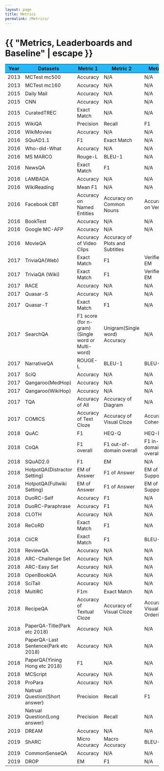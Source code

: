 ```yaml
---
layout: page
title: Metrics
permalink: /Metrics/
---
```

 


<h1 class="page-title">{{ "Metrics, Leaderboards and Baseline" | escape }}</h1>
 
 <div class="section"   align="center" >
     <div class="row"  >
	  <div class="col s12">
          <table align="center"  class="striped">
               <thead>
     <tr bgcolor="#29b6f6">  
        <th>Year</th>
        <th>Datasets</th>
        <th>Metric 1</th>
        <th>Metric 2</th>
        <th>Metric 3</th>
        <th>Metric 4</th>
        <th>Leaderboard</th>
        <th>Baseline</th>
    </tr>
     </thead>
  <tbody>	
	<tr>
        <td>2013</td>
        <td>MCTest  mc500</td>
        <td>Accuracy</td>
        <td>N/A</td>
        <td>N/A</td>
        <td>N/A</td>
        <td><button onclick="window.open('https://mattr1.github.io/mctest/results.html');">Leaderboard</button></td>
        <td><button onclick="window.open('https://mattr1.github.io/mctest/results.html');">Baseline</button></td>
    </tr>
    <tr>
        <td>2013</td>
        <td>MCTest  mc160</td>
        <td>Accuracy</td>
        <td>N/A</td>
        <td>N/A</td>
        <td>N/A</td>
        <td><button onclick="window.open('https://mattr1.github.io/mctest/results.html');">Leaderboard</button></td>
        <td><button onclick="window.open('https://mattr1.github.io/mctest/results.html');">Baseline</button></td>
    </tr>
    <tr>
        <td>2015</td>
        <td>Daily Mail</td>
        <td>Accuracy</td>
        <td>N/A</td>
        <td>N/A</td>
        <td>N/A</td>
        <td>N/A</td>
        <td><button onclick="window.open('https://github.com/danqi/rc-cnn-dailymail');">Baseline</button></td>
    </tr>
    <tr>
        <td>2015</td>
        <td>CNN</td>
        <td>Accuracy</td>
        <td>N/A</td>
        <td>N/A</td>
        <td>N/A</td>
        <td>N/A</td>
        <td><button onclick="window.open('https://github.com/danqi/rc-cnn-dailymail');">Baseline</button></td>
    </tr>
    <tr>
        <td>2015</td>
        <td>CuratedTREC</td>
        <td>Exact Match</td>
        <td>N/A</td>
        <td>N/A</td>
        <td>N/A</td>
        <td><button onclick="window.open('https://trec.nist.gov/results.html');">Leaderboard</button></td>
        <td><button onclick="window.open('https://github.com/facebookresearch/DrQA');">Baseline</button></td>
    </tr>
    <tr>
        <td>2015</td>
        <td>WikiQA</td>
        <td>Precision</td>
        <td>Recall</td>
        <td>F1</td>
        <td>N/A</td>
        <td>N/A</td>
        <td>N/A</td>
    </tr>
    <tr>
        <td>2016</td>
        <td>WikiMovies</td>
        <td>Accuracy</td>
        <td>N/A</td>
        <td>N/A</td>
        <td>N/A</td>
        <td>N/A</td>
        <td><button onclick="window.open('https://github.com/facebook/bAbI-tasks');">Baseline</button></td>
    </tr>
    <tr>
        <td>2016</td>
        <td>SQuAD1.1</td>
        <td>F1</td>
        <td>Exact Match</td>
        <td>N/A</td>
        <td>N/A</td>
        <td><button onclick="window.open('https://rajpurkar.github.io/SQuAD-explorer/');">Leaderboard</button></td>
        <td><button onclick="window.open('https://rajpurkar.github.io/SQuAD-explorer/');">Baseline</button></td>
    </tr>
    <tr>
        <td>2016</td>
        <td>Who-did-What</td>
        <td>Accuracy</td>
        <td>N/A</td>
        <td>N/A</td>
        <td>N/A</td>
        <td><button onclick="window.open('https://tticnlp.github.io/who_did_what/leaderBoard.html');">Leaderboard</button></td>
        <td><button onclick="window.open('https://tticnlp.github.io/who_did_what/leaderBoard.html');">Baseline</button></td>
    </tr>
    <tr>
        <td>2016</td>
        <td>MS MARCO</td>
        <td>Rouge-L</td>
        <td>BLEU-1</td>
        <td>N/A</td>
        <td>N/A</td>
        <td><button onclick="window.open('http://www.msmarco.org/leaders.aspx');">Leaderboard</button></td>
        <td><button onclick="window.open('https://github.com/microsoft/MSMARCO-Question-Answering');">Baseline</button></td>
    </tr>
    <tr>
        <td>2016</td>
        <td>NewsQA</td>
        <td>Exact Match</td>
        <td>F1</td>
        <td>N/A</td>
        <td>N/A</td>
        <td>N/A</td>
        <td>N/A</td>
    </tr>
    <tr>
        <td>2016</td>
        <td>LAMBADA</td>
        <td>Accuracy</td>
        <td>N/A</td>
        <td>N/A</td>
        <td>N/A</td>
        <td>N/A</td>
        <td><button onclick="window.open('https://github.com/brain-research/wip-lambada-lm');">Baseline</button></td>
    </tr>
    <tr>
        <td>2016</td>
        <td>WikiReading</td>
        <td>Mean F1</td>
        <td>N/A</td>
        <td>N/A</td>
        <td>N/A</td>
        <td>N/A</td>
        <td><button onclick="window.open('https://github.com/google-research-datasets/wiki-reading');">Baseline</button></td>
    </tr>
    <tr>
        <td>2016</td>
        <td>Facebook CBT</td>
        <td>Accuracy on Named Entities</td>
        <td>Accuracy on Common Nouns</td> 
        <td>Accuracy on Verbs</td>
        <td>Accuracy on Prepositions</td> 
        <td>N/A</td>
        <td><button onclick="window.open('https://github.com/facebook/bAbI-tasks');">Baseline</button></td>
    </tr>
    <tr>
        <td>2016</td>
        <td>BookTest</td>
        <td>Accuracy</td>
        <td>N/A</td>
        <td>N/A</td>
        <td>N/A</td>
        <td>N/A</td>
        <td>N/A</td>
    </tr>
    <tr>
        <td>2016</td>
        <td>Google MC-AFP</td>
        <td>Accuracy</td>
        <td>N/A</td>
        <td>N/A</td>
        <td>N/A</td>
        <td>N/A</td>
        <td>N/A</td>
    </tr>
    <tr>
        <td>2016</td>
        <td>MovieQA</td>
        <td>Accuracy of Video Clips</td>
        <td>Accuracy of Plots and Subtitles</td>
        <td></td>
        <td>N/A</td>
        <td><button onclick="window.open('http://movieqa.cs.toronto.edu/leaderboard/');">Leaderboard</button></td>
        <td><button onclick="window.open('https://github.com/makarandtapaswi/MovieQA_CVPR2016/');">Baseline</button></td>
    </tr>
    <tr>
        <td>2017</td>
        <td>TriviaQA(Web)</td>
        <td>Exact Match</td>
        <td>F1</td>
        <td>Verified-EM</td>
        <td>Verified-F1</td>
        <td><button onclick="window.open('https://competitions.codalab.org/competitions/17208');">Leaderboard</button></td>
        <td><button onclick="window.open('https://github.com/mandarjoshi90/triviaqa');">Baseline</button></td>
    </tr>
    <tr>
        <td>2017</td>
        <td>TriviaQA (Wiki)</td>
        <td>Exact Match</td>
        <td>F1</td>
        <td>Verified-EM</td>
        <td>Verified-F1</td>
        <td><button onclick="window.open('https://competitions.codalab.org/competitions/17208');">Leaderboard</button></td>
        <td><button onclick="window.open('https://github.com/mandarjoshi90/triviaqa');">Baseline</button></td>
    </tr>
    <tr>
        <td>2017</td>
        <td>RACE</td>
        <td>Accuracy</td>
        <td>N/A</td>
        <td>N/A</td>
        <td>N/A</td>
        <td><button onclick="window.open('http://www.qizhexie.com/data/RACE_leaderboard');">Leaderboard</button></td>
        <td><button onclick="window.open('https://github.com/qizhex/RACE_AR_baselines');">Baseline</button></td>
    </tr>
    <tr>
        <td>2017</td>
        <td>Quasar-S</td>
        <td>Accuracy</td>
        <td>N/A</td>
        <td>N/A</td>
        <td>N/A</td>
        <td>N/A</td>
        <td><button onclick="window.open('https://github.com/bdhingra/ga-reader');">Baseline</button></td>
    </tr>
    <tr>
        <td>2017</td>
        <td>Quasar-T</td>
        <td>Exact Match</td>
        <td>F1</td>
        <td>N/A</td>
        <td>N/A</td>
        <td>N/A</td>
        <td><button onclick="window.open('https://github.com/bdhingra/ga-reader');">Baseline</button></td>
    </tr>
    <tr>
        <td>2017</td>
        <td>SearchQA</td>
        <td>F1 score (for n-gram)(Single word or Multi-word)</td>
        <td>Unigram(Single word) Accuracy</td>
        <td>N/A</td>
        <td>N/A</td>
        <td>N/A</td>
        <td>N/A</td>
    </tr>
    <tr>
        <td>2017</td>
        <td>NarrativeQA</td>
        <td>ROUGE-L</td>
        <td>BLEU-1</td>
        <td>BLEU-4</td>
        <td>Meteor</td>
        <td>N/A</td>
        <td><button onclick="window.open('https://github.com/deepmind/narrativeqa');">Baseline</button></td>
    </tr>
    <tr>
        <td>2017</td>
        <td>SciQ</td>
        <td>Accuracy</td>
        <td>N/A</td>
        <td>N/A</td>
        <td>N/A</td>
        <td>N/A</td>
        <td>N/A</td>
    </tr>
    <tr>
        <td>2017</td>
        <td>Qangaroo(MedHop)</td>
        <td>Accuracy</td>
        <td>N/A</td>
        <td>N/A</td>
        <td>N/A</td>
        <td><button onclick="window.open('http://qangaroo.cs.ucl.ac.uk/leaderboard.html');">Leaderboard</button></td>
        <td>N/A</td>
    </tr>
    <tr>
        <td>2017</td>
        <td>Qangaroo(WikiHop)</td>
        <td>Accuracy</td>
        <td>N/A</td>
        <td>N/A</td>
        <td>N/A</td>
        <td><button onclick="window.open('http://qangaroo.cs.ucl.ac.uk/leaderboard.html');">Leaderboard</button></td>
        <td>N/A</td>
    </tr>
    <tr>
        <td>2017</td>
        <td>TQA</td>
        <td>Accuracy of All</td>
        <td>Accuracy of Diagram</td>
        <td>N/A</td>
        <td>N/A</td>
        <td><button onclick="window.open('http://vuchallenge.org/tqa.html');">Leaderboard</button></td>
        <td>N/A</td>
    </tr>
    <tr>
        <td>2017</td>
        <td>COMICS</td>
        <td>Accuracy of Text Cloze</td>
        <td>Accuracy of Visual Cloze</td>
        <td>Accuracy of Coherence</td>
        <td>N/A</td>
        <td>N/A</td>
        <td><button onclick="window.open('https://github.com/miyyer/comics');">Baseline</button></td>
    </tr>			
   <tr>
        <td>2018</td>
        <td>QuAC</td>
        <td>F1</td>
        <td>HEQ-Q</td>
        <td>HEQ-D</td>
        <td>N/A</td>
        <td><button onclick="window.open('http://quac.ai/');">Leaderboard</button></td>
        <td><button onclick="window.open('https://github.com/allenai/allennlp');">Baseline</button></td>
    </tr>
    <tr>
        <td>2018</td>
        <td>CoQA</td>
        <td>F1 overall</td>
        <td>F1 out-of-domain overall</td>
        <td>F1 in-domain overall</td>
        <td>N/A</td>
        <td><button onclick="window.open('https://stanfordnlp.github.io/coqa/');">Leaderboard</button></td>
        <td><button onclick="window.open('https://github.com/stanfordnlp/coqa-baselines');">Baseline</button></td>
    </tr>
    <tr>
        <td>2018</td>
        <td>SQuAD2.0</td>
        <td>F1</td>
        <td>EM</td>
        <td>N/A</td>
        <td>N/A</td>
        <td><button onclick="window.open('https://rajpurkar.github.io/SQuAD-explorer/');">Leaderboard</button></td>
        <td><button onclick="window.open('https://rajpurkar.github.io/SQuAD-explorer/');">Baseline</button></td>
    </tr>
    <tr>
        <td>2018</td>
        <td>HotpotQA(Distractor Setting)</td>
        <td>EM of Answer</td>
        <td>F1 of Answer</td>
        <td>EM of  Supportings</td>
        <td>F1 of  Supportings</td>
        <td><button onclick="window.open('https://hotpotqa.github.io/');">Leaderboard</button></td>
        <td><button onclick="window.open('https://github.com/hotpotqa/hotpot');">Baseline</button></td>
    </tr>
    <tr>
        <td>2018</td>
        <td>HotpotQA(Fullwiki Setting)</td>
        <td>EM of Answer</td>
        <td>F1 of Answer</td>
        <td>EM of  Supportings</td>
        <td>F1 of  Supportings</td>
        <td><button onclick="window.open('https://hotpotqa.github.io/');">Leaderboard</button></td>
        <td><button onclick="window.open('https://github.com/hotpotqa/hotpot');">Baseline</button></td>
    </tr>
    <tr>
        <td>2018</td>
        <td>DuoRC-Self</td>
        <td>Accuracy</td>
        <td>F1</td>
        <td>N/A</td>
        <td>N/A</td>
        <td><button onclick="window.open('https://duorc.github.io');">Leaderboard</button></td>
        <td><button onclick="window.open('https://duorc.github.io');">Baseline</button></td>
    </tr>
    <tr>
        <td>2018</td>
        <td>DuoRC-Paraphrase</td>
        <td>Accuracy</td>
        <td>F1</td>
        <td>N/A</td>
        <td>N/A</td>
        <td><button onclick="window.open('https://duorc.github.io');">Leaderboard</button></td>
        <td><button onclick="window.open('https://duorc.github.io');">Baseline</button></td>
    </tr>
    <tr>
        <td>2018</td>
        <td>CLOTH</td>
        <td>Accuracy</td>
        <td>N/A</td>
        <td>N/A</td>
        <td>N/A</td>
        <td><button onclick="window.open('http://www.qizhexie.com/data/CLOTH_leaderboard');">Leaderboard</button></td>
        <td><button onclick="window.open('https://github.com/qizhex/Large-scale-Cloze-Test-Dataset-Created-by-Teachers');">Baseline</button></td>
    </tr>
    <tr>
        <td>2018</td>
        <td>ReCoRD</td>
        <td>Exact Match</td>
        <td>F1</td>
        <td>N/A</td>
        <td>N/A</td>
        <td><button onclick="window.open('https://sheng-z.github.io/ReCoRD-explorer/');">Leaderboard</button></td>
        <td>N/A</td>
    </tr>
    <tr>
        <td>2018</td>
        <td>CliCR</td>
        <td>Exact Match</td>
        <td>F1</td>
        <td>BLEU-2</td>
        <td>BLEU-4</td>
        <td>N/A</td>
        <td><button onclick="window.open('https://github.com/clips/clicr');">Baseline</button></td>
    </tr>					
    <tr>
        <td>2018</td>
        <td>ReviewQA</td>
        <td>Accuracy</td>
        <td>N/A</td>
        <td>N/A</td>
        <td>N/A</td>
        <td>N/A</td>
        <td>N/A</td>
    </tr>
    <tr>
        <td>2018</td>
        <td>ARC-Challenge Set</td>
        <td>Accuracy</td>
        <td>N/A</td>
        <td>N/A</td>
        <td>N/A</td>
        <td><button onclick="window.open('https://leaderboard.allenai.org/arc');">Leaderboard</button></td>
        <td><button onclick="window.open('http://data.allenai.org/arc/arc-baselines/');">Baseline</button></td>
    </tr>
    <tr>
        <td>2018</td>
        <td>ARC-Easy Set</td>
        <td>Accuracy</td>
        <td>N/A</td>
        <td>N/A</td>
        <td>N/A</td>
        <td><button onclick="window.open('https://leaderboard.allenai.org/arc');">Leaderboard</button></td>
        <td><button onclick="window.open('http://data.allenai.org/arc/arc-baselines/');">Baseline</button></td>
    </tr> 
    <tr>
        <td>2018</td>
        <td>OpenBookQA</td>
        <td>Accuracy</td>
        <td>N/A</td>
        <td>N/A</td>
        <td>N/A</td>
        <td><button onclick="window.open('https://leaderboard.allenai.org/open_book_qa/');">Leaderboard</button></td>
        <td>N/A</td>
    </tr>
    <tr>
        <td>2018</td>
        <td>SciTail</td>
        <td>Accuracy</td>
        <td>N/A</td>
        <td>N/A</td>
        <td>N/A</td>
        <td><button onclick="window.open('https://leaderboard.allenai.org/scitail/submissions/public');">Leaderboard</button></td>
        <td>N/A</td>
    </tr>
    <tr>
        <td>2018</td>
        <td>MultiRC</td>
        <td>F1m</td>
        <td>Exact Match</td>
        <td>N/A</td>
        <td>N/A</td>
        <td><button onclick="window.open('https://cogcomp.seas.upenn.edu/multirc/');">Leaderboard</button></td>
        <td><button onclick="window.open('https://cogcomp.seas.upenn.edu/multirc/');">Baseline</button></td>
    </tr>
    <tr>
        <td>2018</td>
        <td>RecipeQA</td>
        <td>Accuracy of Textual Cloze</td>
        <td>Accuracy of Visual Cloze</td>
        <td>Accuracy of Visual Ordering</td>
        <td>Accuracy of Visual Coherence</td>
        <td><button onclick="window.open('https://hucvl.github.io/recipeqa/');">Leaderboard</button></td>
        <td>N/A</td>
    </tr>	
    <tr>
        <td>2018</td>
        <td>PaperQA-Title(Park etc 2018)</td>
        <td>Accuracy</td>
        <td>N/A</td>
        <td>N/A</td>
        <td>N/A</td>
        <td>N/A</td>
        <td>N/A</td>
    </tr>
    <tr>
        <td>2018</td>
        <td>PaperQA-Last Sentence(Park etc 2018)</td>
        <td>Accuracy</td>
        <td>N/A</td>
        <td>N/A</td>
        <td>N/A</td>
        <td>N/A</td>
        <td>N/A</td>
    </tr>
    <tr>
        <td>2018</td>
        <td>PaperQA(Yining Hong etc 2018)</td>
        <td>F1</td>
        <td>N/A</td>
        <td>N/A</td>
        <td>N/A</td>
        <td>N/A</td>
        <td>N/A</td>
    </tr>
    <tr>
        <td>2018</td>
        <td>MCScript</td>
        <td>Accuracy</td>
        <td>N/A</td>
        <td>N/A</td>
        <td>N/A</td>
        <td><button onclick="window.open('https://competitions.codalab.org/competitions/17184');">Leaderboard</button></td>
        <td>N/A</td>
    </tr>
    <tr>
        <td>2018</td>
        <td>ProPara</td>
        <td>Accuracy</td>
        <td>N/A</td>
        <td>N/A</td>
        <td>N/A</td>
        <td><button onclick="window.open('https://leaderboard.allenai.org/propara/submissions/public');">Leaderboard</button></td>
        <td>N/A</td>
    </tr>
    <tr>
        <td>2019</td>
        <td>Natrual Question(Short answer)</td>
        <td>Precision</td>
        <td>Recall</td>
        <td>F1</td>
        <td>N/A</td>
        <td><button onclick="window.open('https://ai.google.com/research/NaturalQuestions/leaderboard');">Leaderboard</button></td>
        <td><button onclick="window.open('https://github.com/google-research-datasets/natural-questions');">Baseline</button></td>
    </tr>
   <tr>
        <td>2019</td>
        <td>Natrual Question(Long answer)</td>
        <td>Precision</td>
        <td>Recall</td>
        <td>N/A</td>
        <td>N/A</td>
        <td><button onclick="window.open('https://ai.google.com/research/NaturalQuestions/leaderboard');">Leaderboard</button></td>
        <td><button onclick="window.open('https://github.com/google-research-datasets/natural-questions');">Baseline</button></td>
    </tr>
    <tr>
        <td>2019</td>
        <td>DREAM</td>
        <td>Accuracy</td>
        <td>N/A</td>
        <td>N/A</td>
        <td>N/A</td>
        <td><button onclick="window.open('https://dataset.org/dream/');">Leaderboard</button></td>
        <td><button onclick="window.open('https://github.com/nlpdata/dream');">Baseline</button></td>
    </tr>
    <tr>
        <td>2019</td>
        <td>ShARC</td>
        <td>Micro Accuracy</td>
        <td>Macro Accuracy</td>
        <td>BLEU-1</td>
        <td>BLEU-4</td>
        <td><button onclick="window.open('https://sharc-data.github.io/leaderboard.html');">Leaderboard</button></td>
        <td>N/A</td>
    </tr>
    <tr>
        <td>2019</td>
        <td>CommonSenseQA</td>
        <td>Accuracy</td>
        <td>N/A</td>
        <td>N/A</td>
        <td>N/A</td>
        <td><button onclick="window.open('https://www.tau-nlp.org/csqa-leaderboard');">Leaderboard</button></td>
        <td><button onclick="window.open('https://github.com/jonathanherzig/commonsenseqa');">Baseline</button></td>
    </tr>
    <tr>
        <td>2019</td>
        <td>DROP</td>
        <td>EM</td>
        <td>F1</td>
        <td>N/A</td>
        <td>N/A</td>
        <td><button onclick="window.open('https://leaderboard.allenai.org/drop/submissions/public');">Leaderboard</button></td>
        <td><button onclick="window.open('https://allennlp.org/drop');">Baseline</button></td>
    </tr>								 
	</tbody>
            </table>
          </div>
    </div>
	    </div>
